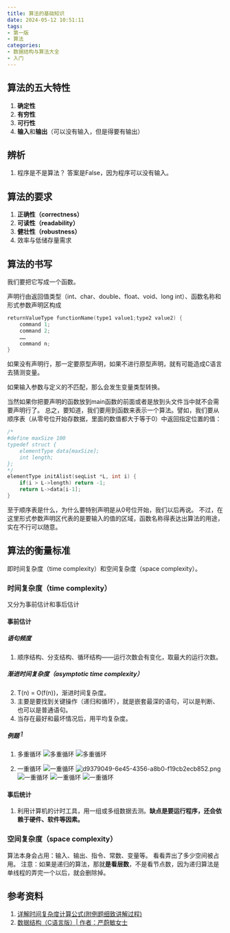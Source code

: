 ```yaml
---
title: 算法的基础知识
date: 2024-05-12 10:51:11
tags: 
- 第一版
- 算法
categories:
- 数据结构与算法大全
- 入门
---
```


## 算法的五大特性

1. **确定性**
2. **有穷性**
3. **可行性**
4. **输入**和**输出**（可以没有输入，但是得要有输出）

## 辨析

1. 程序是不是算法？
答案是False，因为程序可以没有输入。

## 算法的要求

1. **正确性（correctness）**
2. **可读性（readability）**
3. **健壮性（robustness）**
4. 效率与低储存量需求

## 算法的书写

我们要把它写成一个函数。

声明行由返回值类型（int、char、double、float、void、long int）、函数名称和形式参数声明区构成

```C
returnValueType functionName(type1 value1;type2 value2) {
    command 1;
    command 2;
    ……
    command n;
}
```

如果没有声明行，那一定要原型声明，如果不进行原型声明，就有可能造成C语言去猜测变量。

如果输入参数与定义的不匹配，那么会发生变量类型转换。

当然如果你把要声明的函数放到main函数的前面或者是放到头文件当中就不会需要声明行了。
总之，要知道，我们要用到函数来表示一个算法。譬如，我们要从顺序表（从零号位开始存数据，里面的数值都大于等于0）中返回指定位置的值：

```C
/*
#define maxSize 100 
typedef struct {
    elementType data[maxSize];
    int length;
};
*/
elementType initAlist(seqList *L, int i) {
    if(i > L->length) return -1;
    return L->data[i-1];
}
```

至于顺序表是什么，为什么要特别声明是从0号位开始，我们以后再说。
不过，在这里形式参数声明区代表的是要输入的值的区域，函数名称得表达出算法的用途，实在不行可以随意。

## 算法的衡量标准

即时间复杂度（time complexity）和空间复杂度（space complexity）。

### 时间复杂度（time complexity）

又分为事前估计和事后估计

#### 事前估计

##### 语句频度

1. 顺序结构、分支结构、循环结构——运行次数会有变化，取最大的运行次数。

##### 渐进时间复杂度（asymptotic time complexity）

2. T(n) = O(f(n))，渐进时间复杂度。
3. 主要是要找到关键操作（递归和循环），就是嵌套最深的语句，可以是判断、也可以是普通语句。
4. 当存在最好和最坏情况后，用平均复杂度。

##### 例题 <sup><a href="https://blog.csdn.net/weixin_63866037/article/details/128087397">1</a></sup>

1. 多重循环
![多重循环](https://pic.imgdb.cn/item/662db4800ea9cb14037a864f.png)
![多重循环](https://pic.imgdb.cn/item/662db4840ea9cb14037a8e71.png)

1. 一重循环
![一重循环](https://pic.imgdb.cn/item/662db4800ea9cb14037a83a9.png)
![d9379049-6e45-4356-a8b0-f19cb2ecb852.png](https://s2.loli.net/2024/04/18/AoCu61OVJqYiBhW.png)
![一重循环](https://pic.imgdb.cn/item/662db4800ea9cb14037a8404.png)
![一重循环](https://pic.imgdb.cn/item/662db4800ea9cb14037a852c.png)
![一重循环](https://pic.imgdb.cn/item/662db4800ea9cb14037a8451.png)

#### 事后统计

1. 利用计算机的计时工具，用一组或多组数据去测。**缺点是要运行程序，还会依赖于硬件、软件等因素。**

### 空间复杂度（space complexity）

算法本身会占用：输入、输出、指令、常数、变量等。
看看弄出了多少空间被占用。
注意：如果是递归的算法，那就**是看层数**，不是看节点数，因为递归算法是单线程的弄完一个以后，就会删除掉。

## 参考资料

1. [详解时间复杂度计算公式(附例题细致讲解过程)](https://blog.csdn.net/weixin_63866037/article/details/128087397)
2. [数据结构（C语言版）| 作者：严蔚敏女士](http://www.tup.tsinghua.edu.cn/bookscenter/book_00236807.html)
